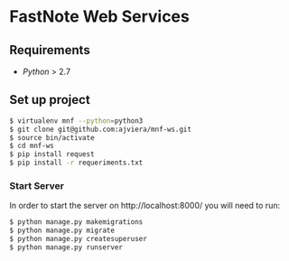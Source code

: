 # FastNote Web Services

## Requirements
- _Python_ > 2.7

## Set up project

```sh
$ virtualenv mnf --python=python3
$ git clone git@github.com:ajviera/mnf-ws.git
$ source bin/activate
$ cd mnf-ws
$ pip install request
$ pip install -r requeriments.txt
```
### Start Server

In order to start the server on http://localhost:8000/ you will need to run:
```sh
$ python manage.py makemigrations
$ python manage.py migrate
$ python manage.py createsuperuser
$ python manage.py runserver
```
